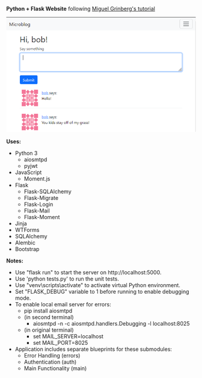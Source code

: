 **Python + Flask Website** following [Miguel Grinberg's tutorial](https://blog.miguelgrinberg.com/post/the-flask-mega-tutorial-part-i-hello-world)

![Homepage screenshot](screenshot-homepage.png?raw-true "Homepage Screenshot")

**Uses:**
- Python 3
  - aiosmtpd
  - pyjwt
- JavaScript
  - Moment.js
- Flask
  - Flask-SQLAlchemy
  - Flask-Migrate
  - Flask-Login
  - Flask-Mail
  - Flask-Moment
- Jinja
- WTForms
- SQLAlchemy
- Alembic
- Bootstrap

**Notes:**
- Use "flask run" to start the server on http://localhost:5000.
- Use 'python tests.py' to run the unit tests.
- Use "venv\scripts\activate" to activate virtual Python environment.
- Set "FLASK_DEBUG" variable to 1 before running to enable debugging mode.
- To enable local email server for errors:
	- pip install aiosmtpd
	- (in second terminal)
		- aiosmtpd -n -c aiosmtpd.handlers.Debugging -l localhost:8025
	- (in original terminal) 
		- set MAIL_SERVER=localhost
		- set MAIL_PORT=8025
- Application includes separate blueprints for these submodules:
  - Error Handling (errors)
  - Authentication (auth)
  - Main Functionality (main)